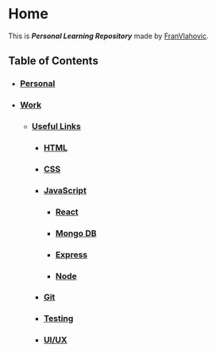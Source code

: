 # Home

This is **_Personal Learning Repository_** made by [FranVlahovic](https://github.com/FranVlahovic).

## Table of Contents

- ### [Personal](personal.md)
- ### [Work](work.md)
  - ### [Useful Links](work.md#useful-links-1)
    - ### [HTML](work.md#html-1)
    - ### [CSS](work.md#css-1)
    - ### [JavaScript](work.md#javascript-1)
      - ### [React](work.md#react-1)
      - ### [Mongo DB](work.md#mongo-db-1)
      - ### [Express](work.md#express-1)
      - ### [Node](work.md#node-1)
    - ### [Git](work.md#git-1)
    - ### [Testing](work.md#testing-1)
    - ### [UI/UX](work.md#uiux-1)
